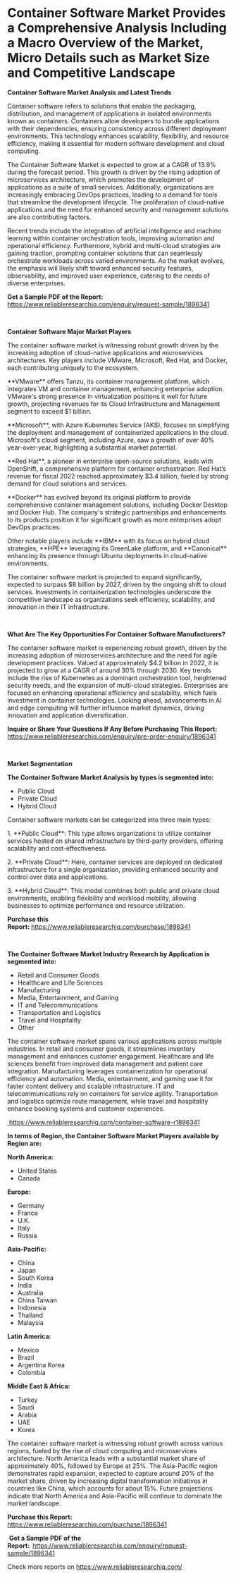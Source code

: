 <p><h1>Container Software Market Provides a Comprehensive Analysis Including a Macro Overview of the Market, Micro Details such as Market Size and Competitive Landscape</h1></p><p><strong>Container Software Market Analysis and Latest Trends</strong></p>
<p><p>Container software refers to solutions that enable the packaging, distribution, and management of applications in isolated environments known as containers. Containers allow developers to bundle applications with their dependencies, ensuring consistency across different deployment environments. This technology enhances scalability, flexibility, and resource efficiency, making it essential for modern software development and cloud computing.</p><p>The Container Software Market is expected to grow at a CAGR of 13.9% during the forecast period. This growth is driven by the rising adoption of microservices architecture, which promotes the development of applications as a suite of small services. Additionally, organizations are increasingly embracing DevOps practices, leading to a demand for tools that streamline the development lifecycle. The proliferation of cloud-native applications and the need for enhanced security and management solutions are also contributing factors.</p><p>Recent trends include the integration of artificial intelligence and machine learning within container orchestration tools, improving automation and operational efficiency. Furthermore, hybrid and multi-cloud strategies are gaining traction, prompting container solutions that can seamlessly orchestrate workloads across varied environments. As the market evolves, the emphasis will likely shift toward enhanced security features, observability, and improved user experience, catering to the needs of diverse enterprises.</p></p>
<p><strong>Get a Sample PDF of the Report:&nbsp;</strong> <a href="https://www.reliableresearchiq.com/enquiry/request-sample/1896341?utm_campaign=1837&utm_medium=2&utm_source=Github&utm_content=ia&utm_term=13012025&utm_id=container-software">https://www.reliableresearchiq.com/enquiry/request-sample/1896341</a></p>
<p>&nbsp;</p>
<p><strong>Container Software Major Market Players</strong></p>
<p><p>The container software market is witnessing robust growth driven by the increasing adoption of cloud-native applications and microservices architectures. Key players include VMware, Microsoft, Red Hat, and Docker, each contributing uniquely to the ecosystem.</p><p>**VMware** offers Tanzu, its container management platform, which integrates VM and container management, enhancing enterprise adoption. VMware's strong presence in virtualization positions it well for future growth, projecting revenues for its Cloud Infrastructure and Management segment to exceed $1 billion.</p><p>**Microsoft**, with Azure Kubernetes Service (AKS), focuses on simplifying the deployment and management of containerized applications in the cloud. Microsoft's cloud segment, including Azure, saw a growth of over 40% year-over-year, highlighting a substantial market potential.</p><p>**Red Hat**, a pioneer in enterprise open-source solutions, leads with OpenShift, a comprehensive platform for container orchestration. Red Hat’s revenue for fiscal 2022 reached approximately $3.4 billion, fueled by strong demand for cloud solutions and services.</p><p>**Docker** has evolved beyond its original platform to provide comprehensive container management solutions, including Docker Desktop and Docker Hub. The company's strategic partnerships and enhancements to its products position it for significant growth as more enterprises adopt DevOps practices.</p><p>Other notable players include **IBM** with its focus on hybrid cloud strategies, **HPE** leveraging its GreenLake platform, and **Canonical** enhancing its presence through Ubuntu deployments in cloud-native environments. </p><p>The container software market is projected to expand significantly, expected to surpass $8 billion by 2027, driven by the ongoing shift to cloud services. Investments in containerization technologies underscore the competitive landscape as organizations seek efficiency, scalability, and innovation in their IT infrastructure.</p></p>
<p>&nbsp;</p>
<p><strong>What Are The Key Opportunities For Container Software Manufacturers?</strong></p>
<p><p>The container software market is experiencing robust growth, driven by the increasing adoption of microservices architecture and the need for agile development practices. Valued at approximately $4.2 billion in 2022, it is projected to grow at a CAGR of around 30% through 2030. Key trends include the rise of Kubernetes as a dominant orchestration tool, heightened security needs, and the expansion of multi-cloud strategies. Enterprises are focused on enhancing operational efficiency and scalability, which fuels investment in container technologies. Looking ahead, advancements in AI and edge computing will further influence market dynamics, driving innovation and application diversification.</p></p>
<p><strong>Inquire or Share Your Questions If Any Before Purchasing This Report:</strong> <a href="https://www.reliableresearchiq.com/enquiry/pre-order-enquiry/1896341?utm_campaign=1837&utm_medium=2&utm_source=Github&utm_content=ia&utm_term=13012025&utm_id=container-software">https://www.reliableresearchiq.com/enquiry/pre-order-enquiry/1896341</a></p>
<p>&nbsp;</p>
<p><strong>Market Segmentation</strong></p>
<p><strong>The Container Software Market Analysis by types is segmented into:</strong></p>
<p><ul><li>Public Cloud</li><li>Private Cloud</li><li>Hybrid Cloud</li></ul></p>
<p><p>Container software markets can be categorized into three main types: </p><p>1. **Public Cloud**: This type allows organizations to utilize container services hosted on shared infrastructure by third-party providers, offering scalability and cost-effectiveness. </p><p>2. **Private Cloud**: Here, container services are deployed on dedicated infrastructure for a single organization, providing enhanced security and control over data and applications. </p><p>3. **Hybrid Cloud**: This model combines both public and private cloud environments, enabling flexibility and workload mobility, allowing businesses to optimize performance and resource utilization.</p></p>
<p><strong>Purchase this Report:&nbsp;</strong><a href="https://www.reliableresearchiq.com/purchase/1896341?utm_campaign=1837&utm_medium=2&utm_source=Github&utm_content=ia&utm_term=13012025&utm_id=container-software">https://www.reliableresearchiq.com/purchase/1896341</a></p>
<p>&nbsp;</p>
<p><strong>The Container Software Market Industry Research by Application is segmented into:</strong></p>
<p><ul><li>Retail and Consumer Goods</li><li>Healthcare and Life Sciences</li><li>Manufacturing</li><li>Media, Entertainment, and Gaming</li><li>IT and Telecommunications</li><li>Transportation and Logistics</li><li>Travel and Hospitality</li><li>Other</li></ul></p>
<p><p>The container software market spans various applications across multiple industries. In retail and consumer goods, it streamlines inventory management and enhances customer engagement. Healthcare and life sciences benefit from improved data management and patient care integration. Manufacturing leverages containerization for operational efficiency and automation. Media, entertainment, and gaming use it for faster content delivery and scalable infrastructure. IT and telecommunications rely on containers for service agility. Transportation and logistics optimize route management, while travel and hospitality enhance booking systems and customer experiences.</p></p>
<p><a href="https://www.reliableresearchiq.com/container-software-r1896341?utm_campaign=1837&utm_medium=2&utm_source=Github&utm_content=ia&utm_term=13012025&utm_id=container-software">&nbsp;https://www.reliableresearchiq.com/container-software-r1896341</a></p>
<p><strong>In terms of Region, the Container Software Market Players available by Region are:</strong></p>
<p>
    <p> <strong> North America: </strong>
        <ul>
            <li>United States</li>
            <li>Canada</li>
        </ul>
        </p> 
    <p> <strong> Europe: </strong>
        <ul>
            <li>Germany</li>
            <li>France</li>
            <li>U.K.</li>
            <li>Italy</li>
            <li>Russia</li>
        </ul>
        </p> 
    <p> <strong> Asia-Pacific: </strong>
        <ul>
            <li>China</li>
            <li>Japan</li>
            <li>South Korea</li>
            <li>India</li>
            <li>Australia</li>
            <li>China Taiwan</li>
            <li>Indonesia</li>
            <li>Thailand</li>
            <li>Malaysia</li>
        </ul>
        </p> 
    <p> <strong> Latin America: </strong>
        <ul>
            <li>Mexico</li>
            <li>Brazil</li>
            <li>Argentina Korea</li>
            <li>Colombia</li>
        </ul>
        </p> 
    <p> <strong> Middle East & Africa: </strong>
        <ul>
            <li>Turkey</li>
            <li>Saudi</li>
            <li>Arabia</li>
            <li>UAE</li>
            <li>Korea</li>
        </ul>
    </p>
    </p>
<p><p>The container software market is witnessing robust growth across various regions, fueled by the rise of cloud computing and microservices architecture. North America leads with a substantial market share of approximately 40%, followed by Europe at 25%. The Asia-Pacific region demonstrates rapid expansion, expected to capture around 20% of the market share, driven by increasing digital transformation initiatives in countries like China, which accounts for about 15%. Future projections indicate that North America and Asia-Pacific will continue to dominate the market landscape.</p></p>
<p><strong>Purchase this Report: </strong><a href="https://www.reliableresearchiq.com/purchase/1896341?utm_campaign=1837&utm_medium=2&utm_source=Github&utm_content=ia&utm_term=13012025&utm_id=container-software">https://www.reliableresearchiq.com/purchase/1896341</a></p>
<p>&nbsp;<strong>Get a Sample PDF of the Report:&nbsp;&nbsp;</strong><a href="https://www.reliableresearchiq.com/enquiry/request-sample/1896341?utm_campaign=1837&utm_medium=2&utm_source=Github&utm_content=ia&utm_term=13012025&utm_id=container-software">https://www.reliableresearchiq.com/enquiry/request-sample/1896341</a></p>
<p><strong></strong></p>
<p>Check more reports on <a href="https://www.reliableresearchiq.com/?utm_campaign=1837&utm_medium=2&utm_source=Github&utm_content=ia&utm_term=13012025&utm_id=container-software">https://www.reliableresearchiq.com/</a></p>